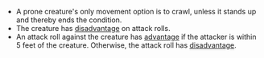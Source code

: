 -   A prone creature's only movement option is to crawl, unless it stands up and thereby ends the condition.
-   The creature has [disadvantage](https://www.dandwiki.com/wiki/5e_SRD:Disadvantage "5e SRD:Disadvantage") on attack rolls.
-   An attack roll against the creature has [advantage](https://www.dandwiki.com/wiki/5e_SRD:Advantage "5e SRD:Advantage") if the attacker is within 5 feet of the creature. Otherwise, the attack roll has [disadvantage](https://www.dandwiki.com/wiki/5e_SRD:Disadvantage "5e SRD:Disadvantage").